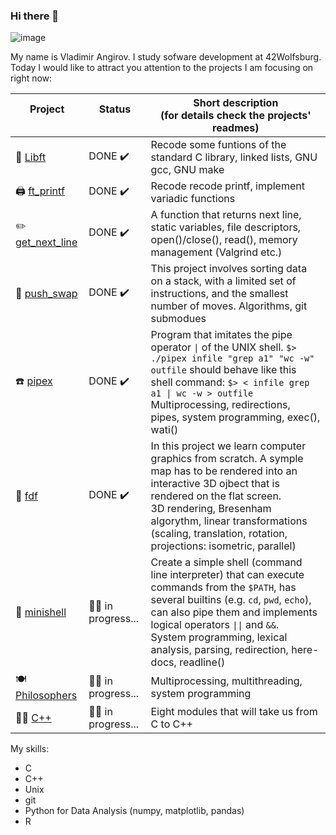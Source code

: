 ### Hi there 👋
![image](https://user-images.githubusercontent.com/19487247/178320963-cbb8f011-800f-4ca5-8962-53a5d2d856d3.png)

My name is Vladimir Angirov. I study sofware development at 42Wolfsburg. Today I would like to attract you attention to the projects I am focusing on right now:

| Project &nbsp;&nbsp;&nbsp;&nbsp;&nbsp;&nbsp;&nbsp;&nbsp;&nbsp;&nbsp;&nbsp;&nbsp;&nbsp;&nbsp;&nbsp; | Status &nbsp;&nbsp;&nbsp;&nbsp;&nbsp;&nbsp;&nbsp;&nbsp;&nbsp;&nbsp;&nbsp;&nbsp;&nbsp;&nbsp;&nbsp;&nbsp; | Short description <br> (for details check the projects' readmes) |
| --- | --- | --- |
| :book: [Libft](https://github.com/angirov/42Libft) | DONE :heavy_check_mark: | Recode some funtions of the standard C library, linked lists, GNU gcc, GNU make |
| :printer: [ft_printf](https://github.com/angirov/42ft_printf) | DONE :heavy_check_mark: |  Recode recode printf, implement variadic functions |
| :pencil2: [get_next_line](https://github.com/angirov/42get_next_line) | DONE :heavy_check_mark: | A function that returns next line, static variables, file descriptors, open()/close(), read(), memory management (Valgrind etc.) |  
| :8ball: [push_swap](https://github.com/angirov/42push_swap) | DONE :heavy_check_mark: | This project involves sorting data on a stack, with a limited set of instructions, and the smallest number of moves. Algorithms, git submodues |
| :telephone: [pipex](https://github.com/angirov/42pipex) | DONE :heavy_check_mark: | Program that imitates the pipe operator `\|` of the UNIX shell. `$> ./pipex infile "grep a1" "wc -w" outfile` should behave like this shell command: `$> < infile grep a1 \| wc -w > outfile` Multiprocessing, redirections, pipes, system programming, exec(), wati() |
| :art: [fdf](https://github.com/angirov/42fdf) | DONE :heavy_check_mark: | In this project we learn computer graphics from scratch. A symple map has to be rendered into an interactive 3D ojbect that is rendered on the flat screen. <br> 3D rendering, Bresenham algorythm, linear transformations (scaling, translation, rotation, projections: isometric, parallel) | 
| :hammer: [minishell](https://github.com/vermillionblue/minishell) | :mechanic: in progress... | Create a simple shell (command line interpreter) that can execute commands from the `$PATH`, has several builtins (e.g. `cd`, `pwd`, `echo`), can also pipe them and implements logical operators `\|\|` and `&&`. <br> System programming, lexical analysis, parsing, redirection, here-docs, readline() |
| :plate_with_cutlery: [Philosophers](https://github.com/angirov/42philosophers) | :mechanic: in progress... | Multiprocessing, multithreading, system programming |
| :zombie_man: [C++ ](https://github.com/angirov/42cpp) | :mechanic: in progress... | Eight modules that will take us from C to C++ |

My skills:
- C
- C++
- Unix
- git
- Python for Data Analysis (numpy, matplotlib, pandas)
- R

<!--
**angirov/angirov** is a ✨ _special_ ✨ repository because its `README.md` (this file) appears on your GitHub profile.

Here are some ideas to get you started:

- 🔭 I’m currently working on ...
- 🌱 I’m currently learning ...
- 👯 I’m looking to collaborate on ...
- 🤔 I’m looking for help with ...
- 💬 Ask me about ...
- 📫 How to reach me: ...
- 😄 Pronouns: ...
- ⚡ Fun fact: ...
-->
